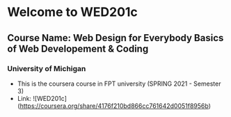 # Welcome to WED201c
## Course Name: Web Design for Everybody Basics of Web Developement & Coding
### University of Michigan
* This is the coursera course in FPT university (SPRING 2021 - Semester 3)
* Link: ![WED201c] (https://coursera.org/share/4176f210bd866cc761642d0051f8956b)
